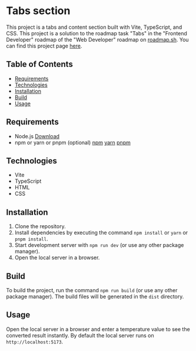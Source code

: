 # Tabs section

This project is a tabs and content section built with Vite, TypeScript, and CSS. 
This project is a solution to the roadmap task "Tabs" in the "Frontend Developer" roadmap of the "Web Developer" roadmap on [roadmap.sh](https://roadmap.sh/frontend).
You can find this project page [here](https://roadmap.sh/projects/simple-tabs).

## Table of Contents

- [Requirements](#requirements)
- [Technologies](#technologies)
- [Installation](#installation)
- [Build](#build)
- [Usage](#usage)

## Requirements
- Node.js [Download](https://nodejs.org)
- npm or yarn or pnpm (optional) [npm](https://www.npmjs.com/get-npm) [yarn](https://yarnpkg.com/getting-started/install) [pnpm](https://pnpm.io/installation)

## Technologies
- Vite
- TypeScript
- HTML
- CSS

## Installation
1. Clone the repository.  
2. Install dependencies by executing the command `npm install` or `yarn` or `pnpm install`. 
3. Start development server with `npm run dev` (or use any other package manager).
4. Open the local server in a browser.

## Build
To build the project, run the command `npm run build` (or use any other package manager). The build files will be generated in the `dist` directory.

## Usage
Open the local server in a browser and enter a temperature value to see the converted result instantly.
By default the local server runs on `http://localhost:5173`.